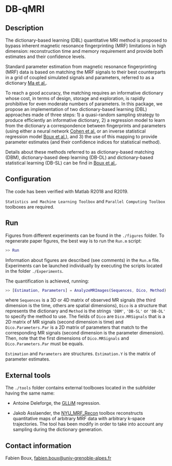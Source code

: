 # DB-qMRI

## Description

The dictionary-based learning (DBL) quantitative MRI method is proposed to bypass inherent magnetic resonance fingerprinting (MRF) limitations in high dimension: reconstruction time and memory requirement and provide both estimates and their confidence levels.

Standard  parameter estimation from magnetic resonance fingerprinting (MRF) data is based on matching the MRF signals to their best counterparts in a grid of coupled simulated signals and parameters, referred to as a dictionary [Ma et al.](https://doi.org/10.1038/nature11971).

To reach a good accuracy, the matching requires an informative dictionary whose cost, in terms of design, storage and exploration, is rapidly prohibitive for even moderate numbers of parameters. In this package, we propose an implementation of two dictionary-based learning (DBL) approaches made of three steps: 1) a quasi-random sampling strategy to produce efficiently an informative  dictionary, 2) a regression model to learn from the dictionary a correspondence between fingerprints and parameters (using either a neural network [Cohen et al.](https://doi.org/10.1002/mrm.27198) or an inverse statistical regression model [Boux et al.](https://hal.univ-brest.fr/INRIA/hal-02314026v2)), and 3) the use of this mapping to provide parameter estimates (and their confidence indices for statistical method).

Details about these methods referred to as dictionary-based matching (DBM), dictionary-based deep learning (DB-DL) and dictionary-based statistical learning (DB-SL) can be find in [Boux et al.](https://hal.univ-brest.fr/INRIA/hal-02314026v2).

## Configuration

The code has been verified with Matlab R2018 and R2019.

```Statistics and Machine Learning Toolbox``` and ```Parallel Computing Toolbox``` toolboxes are required.


## Run
Figures from different experiments can be found in the `./figures` folder. To regenerate paper figures, the best way is to run the `Run.m` script:
```matlab
>> Run
```
Information about figures are described (see comments) in the `Run.m` file. 
Experiments can be launched individually by executing the scripts located in the folder `./Experiments`.

The quantification is achieved, running:
```matlab
>> [Estimation, Parameters] = AnalyzeMRImages(Sequences, Dico, Method)
```
where ```Sequences``` is a 3D or 4D matrix of observed MR signals (the third dimension is the time, others are spatial dimensions), ```Dico``` is a structure that represents the dictionary and ```Method``` is the strings ```'DBM'```, ```'DB-SL'``` or ```'DB-DL'``` to specify the method to use. The fields of ```Dico``` are ```Dico.MRSignals``` that is a 2D matrix of MR signals (second dimension is time) and ```Dico.Parameters.Par``` is a 2D matrix of parameters that match to the corresponding MR signals (second dimension is the parameter dimension). Then, note that the first dimensions of ```Dico.MRSignals``` and ```Dico.Parameters.Par``` must be equals.

```Estimation``` and ```Parameters``` are structures. ```Estimation.Y``` is the matrix of parameter estimates.


## External tools
The `./tools` folder contains external toolboxes located in the subfolder having the same name:

- Antoine Deleforge, the [GLLiM](https://team.inria.fr/perception/gllim_toolbox/) regression.

- Jakob Asslaender, the [NYU_MRF_Recon](https://bitbucket.org/asslaender/nyu_mrf_recon/src/master/) toolbox reconstructs quantitative maps of arbitrary MRF data with arbitrary k-space trajectories. The tool has been modify in order to take into account any sampling during the dictionary generation.


## Contact information
Fabien Boux, <fabien.boux@univ-grenoble-alpes.fr>
